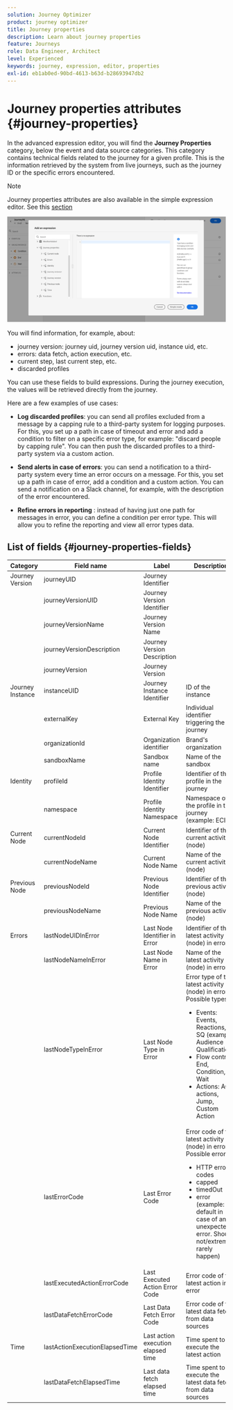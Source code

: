 ```yaml
---
solution: Journey Optimizer
product: journey optimizer
title: Journey properties
description: Learn about journey properties
feature: Journeys
role: Data Engineer, Architect
level: Experienced
keywords: journey, expression, editor, properties
exl-id: eb1ab0ed-90bd-4613-b63d-b28693947db2
---
```

# Journey properties attributes {#journey-properties}

In the advanced expression editor, you will find the **Journey Properties** category, below the event and data source categories. This category contains technical fields related to the journey for a given profile. This is the information retrieved by the system from live journeys, such as the journey ID or the specific errors encountered.

>[!NOTE]
>
>Journey properties attributes are also available in the simple expression editor. See this [section](../condition-activity.md#about_condition)

![](../assets/journey-properties.png)

You will find information, for example, about:

* journey version: journey uid, journey version uid, instance uid, etc.
* errors: data fetch, action execution, etc.
* current step, last current step, etc.
* discarded profiles

You can use these fields to build expressions. During the journey execution, the values will be retrieved directly from the journey. 

Here are a few examples of use cases:

* **Log discarded profiles**: you can send all profiles excluded from a message by a capping rule to a third-party system for logging purposes. For this, you set up a path in case of timeout and error and add a condition to filter on a specific error type, for example: "discard people by capping rule". You can then push the discarded profiles to a third-party system via a custom action. 

* **Send alerts in case of errors**: you can send a notification to a third-party system every time an error occurs on a message. For this, you set up a path in case of error, add a condition and a custom action. You can send a notification on a Slack channel, for example, with the description of the error encountered.

* **Refine errors in reporting** : instead of having just one path for messages in error, you can define a condition per error type. This will allow you to refine the reporting and view all error types data.

## List of fields {#journey-properties-fields}

|Category|Field name|Label|Description|
|---|---|---|------------|
|Journey Version|journeyUID|Journey Identifier| |
| |journeyVersionUID|Journey Version Identifier| |
| |journeyVersionName|Journey Version Name| |
| |journeyVersionDescription|Journey Version Description| |
| |journeyVersion|Journey Version| |
|Journey Instance|instanceUID|Journey Instance Identifier|ID of the instance|
| |externalKey|External Key|Individual identifier triggering the journey|
| |organizationId|Organization identifier|Brand's organization|
| |sandboxName|Sandbox name|Name of the sandbox|
|Identity|profileId|Profile Identity Identifier|Identifier of the profile in the journey|
| |namespace|Profile Identity Namespace|Namespace of the profile in the journey (example: ECID)|
|Current Node|currentNodeId|Current Node Identifier|Identifier of the current activity (node)|
| |currentNodeName|Current Node Name|Name of the current activity (node)|
|Previous Node|previousNodeId|Previous Node Identifier|Identifier of the previous activity (node)|
| |previousNodeName|Previous Node Name|Name of the previous activity (node)|
|Errors|lastNodeUIDInError|Last Node Identifier in Error|Identifier of the latest activity (node) in error|
| |lastNodeNameInError|Last Node Name in Error|Name of the latest activity (node) in error|
| |lastNodeTypeInError|Last Node Type in Error|Error type of the latest activity (node) in error. Possible types:<ul><li>Events: Events, Reactions, SQ (example: Audience Qualification)</li><li>Flow control: End, Condition, Wait</li><li>Actions: ACS actions, Jump, Custom Action</li></ul>|
| |lastErrorCode|Last Error Code|Error code of the latest activity (node) in error. Possible errors: <ul><li>HTTP error codes</li><li>capped</li><li>timedOut</li><li>error (example: default in case of an unexpected error. Should not/extremely rarely happen)</li></ul>|
| |lastExecutedActionErrorCode|Last Executed Action Error Code|Error code of the latest action in error |
| |lastDataFetchErrorCode|Last Data Fetch Error Code|Error code of the latest data fetch from data sources|
|Time|lastActionExecutionElapsedTime|Last action execution elapsed time|Time spent to execute the latest action|
| |lastDataFetchElapsedTime|Last data fetch elapsed time|Time spent to execute the latest data fetch from data sources|
